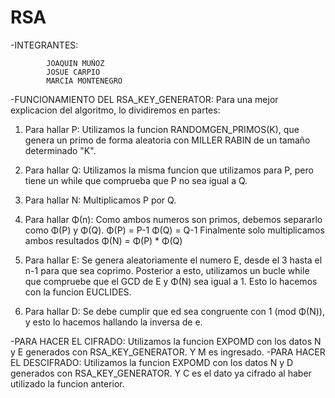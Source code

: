 # RSA
 -INTEGRANTES:
 
			JOAQUIN MUÑOZ
			JOSUE CARPIO
			MARCIA MONTENEGRO
			
      
-FUNCIONAMIENTO DEL RSA_KEY_GENERATOR:
Para una mejor explicacion del algoritmo, lo dividiremos en partes:

1. Para hallar P:
	Utilizamos la funcion RANDOMGEN_PRIMOS(K), que genera un primo de forma aleatoria con MILLER RABIN de un tamaño determinado "K".
	
2. Para hallar Q:
	Utilizamos la misma funcion que utilizamos para P, pero tiene un while que comprueba que P no sea igual a Q.
	
3. Para hallar N:
	Multiplicamos P por Q.
	
4. Para hallar Φ(n):
	Como ambos numeros son primos, debemos separarlo como Φ(P) y Φ(Q).
	Φ(P) = P-1
	Φ(Q) = Q-1
	Finalmente solo multiplicamos ambos resultados
	Φ(N) = Φ(P) * Φ(Q)
	
5. Para hallar E:
	Se genera aleatoriamente el numero E, desde el 3 hasta el n-1 para que sea coprimo.
	Posterior a esto, utilizamos un bucle while que compruebe que el GCD de E y Φ(N) sea igual a 1.
	Esto lo hacemos con la funcion EUCLIDES.
	
6. Para hallar D:
	Se debe cumplir que ed sea congruente con 1 (mod Φ(N)), y esto lo hacemos hallando la inversa de e.
	
-PARA HACER EL CIFRADO:
	Utilizamos la funcion EXPOMD con los datos N y E generados con RSA_KEY_GENERATOR.
	Y M es ingresado.
-PARA HACER EL DESCIFRADO:
	Utilizamos la funcion EXPOMD con los datos N y D generados con RSA_KEY_GENERATOR.
	Y C es el dato ya cifrado al haber utilizado la funcion anterior.
	

















